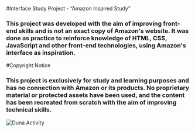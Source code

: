 #Interface Study Project - “Amazon Inspired Study”

### This project was developed with the aim of improving front-end skills and is not an exact copy of Amazon's website. It was done as practice to reinforce knowledge of HTML, CSS, JavaScript and other front-end technologies, using Amazon's interface as inspiration.

#Copyright Notice

### This project is exclusively for study and learning purposes and has no connection with Amazon or its products. No proprietary material or protected assets have been used, and the content has been recreated from scratch with the aim of improving technical skills.

![Duna Activity](https://github.com/user-attachments/assets/512eb52b-06f6-4092-a3f3-008d6c82c2e6)
